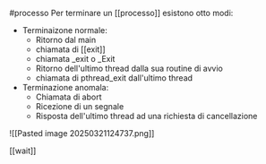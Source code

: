#processo
Per terminare un [[processo]] esistono otto modi:
- Terminaizone normale:
   - Ritorno dal main
   - chiamata di [[exit]]
   - chiamata _exit o _Exit
   - Ritorno dell'ultimo thread dalla sua routine di avvio
   - chiamata di pthread_exit dall'ultimo thread
- Terminazione anomala:
   - Chiamata di abort
   - Ricezione di un segnale
   - Risposta dell'ultimo thread ad una richiesta di cancellazione

![[Pasted image 20250321124737.png]]

[[wait]]
